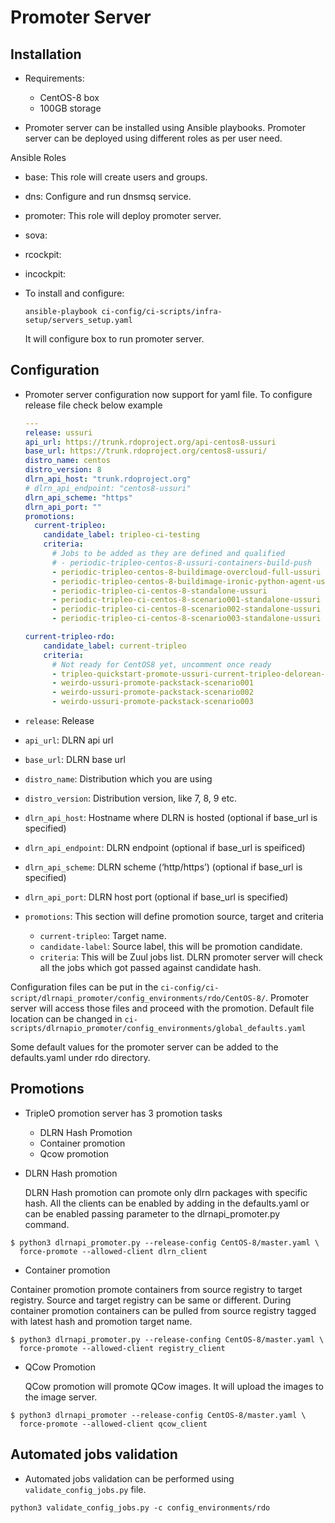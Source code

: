 Promoter Server
===============

## Installation

- Requirements:
  - CentOS-8 box
  - 100GB storage

- Promoter server can be installed using Ansible playbooks. Promoter server can be deployed using different roles as per
  user need.

Ansible Roles
  - base: This role will create users and groups.
  - dns: Configure and run dnsmsq service.
  - promoter: This role will deploy promoter server.
  - sova:
  - rcockpit:
  - incockpit:

- To install and configure:
  ```shell
  ansible-playbook ci-config/ci-scripts/infra-setup/servers_setup.yaml
  ```
  It will configure box to run promoter server.

## Configuration

- Promoter server configuration now support for yaml file. To configure release file check below example
  ```yaml
  ---
  release: ussuri
  api_url: https://trunk.rdoproject.org/api-centos8-ussuri
  base_url: https://trunk.rdoproject.org/centos8-ussuri/
  distro_name: centos
  distro_version: 8
  dlrn_api_host: "trunk.rdoproject.org"
  # dlrn_api_endpoint: "centos8-ussuri"
  dlrn_api_scheme: "https"
  dlrn_api_port: ""
  promotions:
    current-tripleo:
      candidate_label: tripleo-ci-testing
      criteria:
        # Jobs to be added as they are defined and qualified
        # - periodic-tripleo-centos-8-ussuri-containers-build-push
        - periodic-tripleo-centos-8-buildimage-overcloud-full-ussuri
        - periodic-tripleo-centos-8-buildimage-ironic-python-agent-ussuri
        - periodic-tripleo-ci-centos-8-standalone-ussuri
        - periodic-tripleo-ci-centos-8-scenario001-standalone-ussuri
        - periodic-tripleo-ci-centos-8-scenario002-standalone-ussuri
        - periodic-tripleo-ci-centos-8-scenario003-standalone-ussuri

  current-tripleo-rdo:
      candidate_label: current-tripleo
      criteria:
        # Not ready for CentOS8 yet, uncomment once ready
        - tripleo-quickstart-promote-ussuri-current-tripleo-delorean-minimal
        - weirdo-ussuri-promote-packstack-scenario001
        - weirdo-ussuri-promote-packstack-scenario002
        - weirdo-ussuri-promote-packstack-scenario003
  ```

- `release`:  Release
- `api_url`: DLRN api url
- `base_url`: DLRN base url
- `distro_name`: Distribution which you are using
- `distro_version`: Distribution version, like 7, 8, 9 etc.
- `dlrn_api_host`: Hostname where DLRN is hosted (optional if base_url is specified)
- `dlrn_api_endpoint`: DLRN endpoint (optional if base_url is speificed)
- `dlrn_api_scheme`: DLRN scheme (‘http/https’) (optional if base_url is specified)
- `dlrn_api_port`: DLRN host port (optional if base_url is specified)
- `promotions`: This section will define promotion source, target and criteria
  - `current-tripleo`: Target name.
  - `candidate-label`: Source label, this will be promotion candidate.
  - `criteria`: This will be Zuul jobs list. DLRN promoter server will check all the jobs which got passed against candidate hash.

Configuration files can be put in the `ci-config/ci-script/dlrnapi_promoter/config_environments/rdo/CentOS-8/`.  Promoter server will access those files and proceed with the promotion. Default file location can be changed in `ci-scripts/dlrnapio_promoter/config_environments/global_defaults.yaml`

Some default values for the promoter server can be added to the defaults.yaml under rdo directory.

## Promotions

- TripleO promotion server has 3 promotion tasks
  - DLRN Hash Promotion
  - Container promotion
  - Qcow promotion



- DLRN Hash promotion

  DLRN Hash promotion can promote only dlrn packages with specific hash. All the clients can be enabled by adding in the defaults.yaml or can be enabled passing parameter to the dlrnapi_promoter.py command.

```shell
$ python3 dlrnapi_promoter.py --release-config CentOS-8/master.yaml \
  force-promote --allowed-client dlrn_client
```

- Container promotion

Container promotion promote containers from source registry to target registry. Source and target registry can be same or different. During container promotion containers can be pulled from source registry tagged with latest hash and promotion target name.

```shell
$ python3 dlrnapi_promoter.py --release-confing CentOS-8/master.yaml \
  force-promote --allowed-client registry_client
```

- QCow Promotion

  QCow promotion will promote QCow images. It will upload the images to the image server.

```shell
$ python3 dlrnapi_promoter --release-config CentOS-8/master.yaml \
  force-promote --allowed-client qcow_client
```

## Automated jobs validation
- Automated jobs validation can be performed using `validate_config_jobs.py` file.
```shell
python3 validate_config_jobs.py -c config_environments/rdo
```
